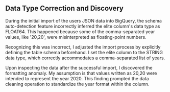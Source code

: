 ## Data Type Correction and Discovery
During the initial import of the users JSON data into BigQuery, the schema auto-detection feature incorrectly inferred the elite column's data type as FLOAT64. This happened because some of the comma-separated year values, like '20,20', were misinterpreted as floating-point numbers.

Recognizing this was incorrect, I adjusted the import process by explicitly defining the table schema beforehand. I set the elite column to the STRING data type, which correctly accommodates a comma-separated list of years.

Upon inspecting the data after the successful import, I discovered the formatting anomaly. My assumption is that values written as 20,20 were intended to represent the year 2020. This finding prompted the data cleaning operation to standardize the year format within the column.
